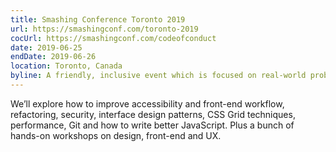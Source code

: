 ```yaml
---
title: Smashing Conference Toronto 2019
url: https://smashingconf.com/toronto-2019
cocUrl: https://smashingconf.com/codeofconduct
date: 2019-06-25
endDate: 2019-06-26
location: Toronto, Canada
byline: A friendly, inclusive event which is focused on real-world problems and solutions.
---
```


We’ll explore how to improve accessibility and front-end workflow, refactoring, security, interface design patterns, CSS Grid techniques, performance, Git and how to write better JavaScript. Plus a bunch of hands-on workshops on design, front-end and UX.
